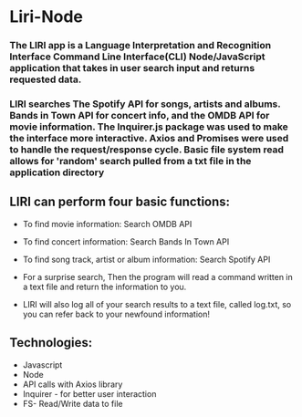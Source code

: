 # Liri-Node
### The LIRI app is a Language Interpretation and Recognition Interface  Command Line Interface(CLI) Node/JavaScript application that takes in user search input and returns requested data.

### LIRI searches The Spotify API for songs, artists and albums. Bands in Town API for concert info, and the OMDB API for movie information. The Inquirer.js package was used to make the interface more interactive. Axios and Promises were used to handle the request/response cycle. Basic file system read allows for 'random' search pulled from a txt file in the application directory

## LIRI can perform four basic functions:

* To find movie information: Search OMDB API
* To find concert information: Search Bands In Town API
* To find song track, artist or album information: Search Spotify API 
* For a surprise search, Then the program will read a command written in a text file and return the information to you.

* LIRI will also log all of your search results to a text file, called log.txt, so you can refer back to your newfound information!


## Technologies:

* Javascript
* Node
* API calls with Axios library
* Inquirer - for better user interaction
* FS- Read/Write data to file